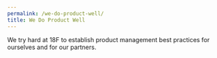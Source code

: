 ```yaml
---
permalink: /we-do-product-well/
title: We Do Product Well
---
```

We try hard at 18F to establish product management best practices for ourselves and for our partners.
